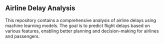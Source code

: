 ## Airline Delay Analysis
This repository contains a comprehensive analysis of airline delays using machine learning models. The goal is to predict flight delays based on various features, enabling better planning and decision-making for airlines and passengers.
